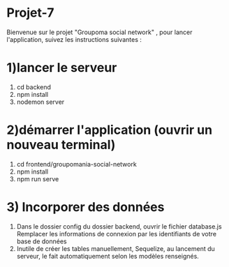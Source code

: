# Projet-7

Bienvenue sur le projet "Groupoma social network" , pour lancer l'application, suivez les instructions suivantes :

# 1)lancer le serveur 

1. cd backend
2. npm install
3. nodemon server

# 2)démarrer l'application (ouvrir un nouveau terminal)

1. cd frontend/groupomania-social-network
2. npm install
3. npm run serve

# 3) Incorporer des données 
1. Dans le dossier config du dossier backend, ouvrir le fichier database.js
Remplacer les informations de connexion par les identifiants de votre base de données 
2. Inutile de créer les tables manuellement, Sequelize, au lancement du serveur, le fait automatiquement selon les modèles renseignés.

